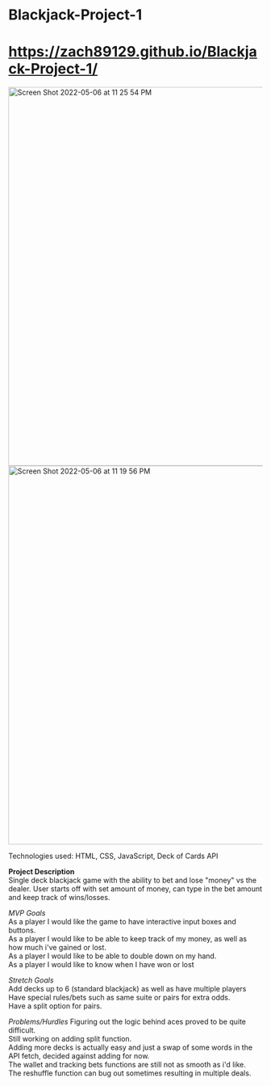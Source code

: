 # Blackjack-Project-1

# https://zach89129.github.io/Blackjack-Project-1/


<img width="750" alt="Screen Shot 2022-05-06 at 11 25 54 PM" src="https://user-images.githubusercontent.com/101447294/167241809-24b5d2ed-e821-4fb6-a5b7-eb345bf8aef6.png">

<img width="750" alt="Screen Shot 2022-05-06 at 11 19 56 PM" src="https://user-images.githubusercontent.com/101447294/167241711-df7304dd-56a3-4c7a-a27b-752e3b1dd1a8.png">

Technologies used: HTML, CSS, JavaScript, Deck of Cards API




**Project Description**
<br>
Single deck blackjack game with the ability to bet and lose "money" vs the dealer. User starts off with set amount of money, can type in the bet amount and keep track of wins/losses.




*MVP Goals*
<br>
As a player I would like the game to have interactive input boxes and buttons.
<br>
As a player I would like to be able to keep track of my money, as well as how much i've gained or lost.
<br>
As a player I would like to be able to double down on my hand.
<br>
As a player I would like to know when I have won or lost
<br>

*Stretch Goals*
<br>
Add decks up to 6 (standard blackjack) as well as have multiple players
<br>
Have special rules/bets such as same suite or pairs for extra odds.
<br>
Have a split option for pairs. 
<br>



*Problems/Hurdles*
Figuring out the logic behind aces proved to be quite difficult. 
<br>
Still working on adding split function.
<br>
Adding more decks is actually easy and just a swap of some words in the API fetch, decided against adding for now.
<br>
The wallet and tracking bets functions are still not as smooth as i'd like. 
<br>
The reshuffle function can bug out sometimes resulting in multiple deals. 
